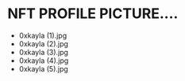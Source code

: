 # NFT PROFILE PICTURE....
- 0xkayla (1).jpg
- 0xkayla (2).jpg
- 0xkayla (3).jpg
- 0xkayla (4).jpg
- 0xkayla (5).jpg
